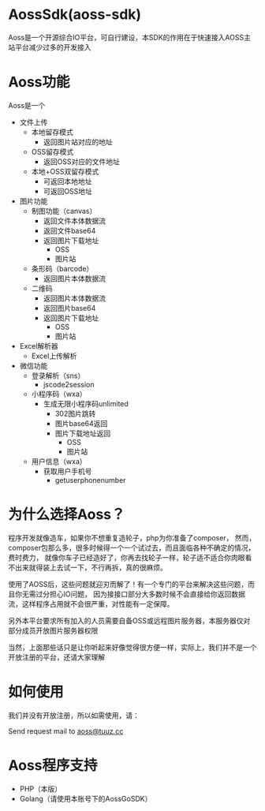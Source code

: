 # AossSdk(aoss-sdk)

Aoss是一个开源综合IO平台，可自行建设，本SDK的作用在于快速接入AOSS主站平台减少过多的开发接入

# Aoss功能

Aoss是一个

- 文件上传
    - 本地留存模式
        - 返回图片站对应的地址
    - OSS留存模式
        - 返回OSS对应的文件地址
    - 本地+OSS双留存模式
        - 可返回本地地址
        - 可返回OSS地址
- 图片功能
    - 制图功能（canvas）
        - 返回文件本体数据流
        - 返回文件base64
        - 返回图片下载地址
            - OSS
            - 图片站
    - 条形码（barcode）
        - 返回图片本体数据流
    - 二维码
        - 返回图片本体数据流
        - 返回图片base64
        - 返回图片下载地址
            - OSS
            - 图片站
- Excel解析器
    - Excel上传解析
- 微信功能
    - 登录解析（sns）
        - jscode2session
    - 小程序码（wxa）
        - 生成无限小程序码unlimited
            - 302图片跳转
            - 图片base64返回
            - 图片下载地址返回
                - OSS
                - 图片站
    - 用户信息（wxa）
        - 获取用户手机号
            - getuserphonenumber

# 为什么选择Aoss？

程序开发就像造车，如果你不想重复造轮子，php为你准备了composer，
然而，composer包那么多，很多时候得一个一个试过去，而且面临各种不确定的情况，费时费力，
就像你车子已经造好了，你再去找轮子一样，轮子适不适合你肉眼看不出来就得装上去试一下，不行再拆，真的很麻烦。

使用了AOSS后，这些问题就迎刃而解了！有一个专门的平台来解决这些问题，而且你无需过分担心IO问题，
因为接接口部分大多数时候不会直接给你返回数据流，这样程序占用就不会很严重，对性能有一定保障。

另外本平台要求所有加入的人员需要自备OSS或远程图片服务器，本服务器仅对部分成员开放图片服务器权限

当然，上面那些话只是让你听起来好像觉得很方便一样，实际上，我们并不是一个开放注册的平台，还请大家理解

# 如何使用

我们并没有开放注册，所以如需使用，请：

Send request mail to aoss@tuuz.cc

# Aoss程序支持

- PHP（本版）
- Golang（请使用本账号下的AossGoSDK）